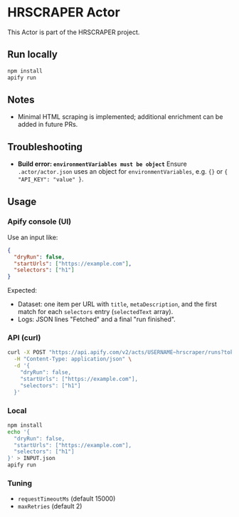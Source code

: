 # HRSCRAPER Actor

This Actor is part of the HRSCRAPER project.

## Run locally
```bash
npm install
apify run
```

## Notes

* Minimal HTML scraping is implemented; additional enrichment can be added in future PRs.

## Troubleshooting

- **Build error: `environmentVariables must be object`**
  Ensure `.actor/actor.json` uses an object for `environmentVariables`, e.g. `{}` or `{ "API_KEY": "value" }`.

## Usage

### Apify console (UI)
Use an input like:
```json
{
  "dryRun": false,
  "startUrls": ["https://example.com"],
  "selectors": ["h1"]
}
```

Expected:

* Dataset: one item per URL with `title`, `metaDescription`, and the first match for each `selectors` entry (`selectedText` array).
* Logs: JSON lines "Fetched" and a final "run finished".

### API (curl)

```bash
curl -X POST "https://api.apify.com/v2/acts/USERNAME~hrscraper/runs?token=APIFY_TOKEN" \
  -H "Content-Type: application/json" \
  -d '{
    "dryRun": false,
    "startUrls": ["https://example.com"],
    "selectors": ["h1"]
  }'
```

### Local

```bash
npm install
echo '{
  "dryRun": false,
  "startUrls": ["https://example.com"],
  "selectors": ["h1"]
}' > INPUT.json
apify run
```

### Tuning

* `requestTimeoutMs` (default 15000)
* `maxRetries` (default 2)
